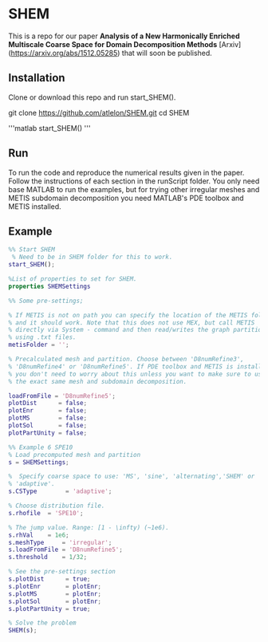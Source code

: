 # SHEM

This is a repo for our paper **Analysis of a New Harmonically Enriched Multiscale Coarse Space for Domain Decomposition Methods**  [Arxiv] (https://arxiv.org/abs/1512.05285) that will soon be published.

## Installation
Clone or download this repo and run start_SHEM().

git clone https://github.com/atlelon/SHEM.git
cd SHEM

'''matlab
start_SHEM()
'''
## Run
To run the code and reproduce the numerical results given in the paper. Follow the instructions of each section in the runScript folder. You only need base MATLAB to run the examples, but for trying other irregular meshes and METIS subdomain decomposition you need MATLAB's PDE toolbox and METIS installed.

## Example 
```matlab
%% Start SHEM
 % Need to be in SHEM folder for this to work.
start_SHEM();

%List of properties to set for SHEM.
properties SHEMSettings

%% Some pre-settings;

% If METIS is not on path you can specify the location of the METIS folder
% and it should work. Note that this does not use MEX, but call METIS 
% directly via System - command and then read/writes the graph partitioning
% using .txt files.
metisFolder = '';

% Precalculated mesh and partition. Choose between 'D8numRefine3',
% 'D8numRefine4' or 'D8numRefine5'. If PDE toolbox and METIS is installed
% you don't need to worry about this unless you want to make sure to use
% the exact same mesh and subdomain decomposition.

loadFromFile = 'D8numRefine5'; 
plotDist      = false;
plotEnr       = false;
plotMS        = false;
plotSol       = false;
plotPartUnity = false;

%% Example 6 SPE10
% Load precomputed mesh and partition
s = SHEMSettings; 

%  Specify coarse space to use: 'MS', 'sine', 'alternating','SHEM' or  
% 'adaptive'. 
s.CSType        = 'adaptive'; 

% Choose distribution file.
s.rhofile  = 'SPE10';     

% The jump value. Range: [1 - \infty) (~1e6).
s.rhVal    = 1e6;      
s.meshType     = 'irregular'; 
s.loadFromFile = 'D8numRefine5';
s.threshold    = 1/32;

% See the pre-settings section
s.plotDist      = true; 
s.plotEnr       = plotEnr;
s.plotMS        = plotEnr;
s.plotSol       = plotEnr;
s.plotPartUnity = true;

% Solve the problem
SHEM(s);
```

